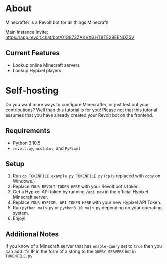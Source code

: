 # About
Minecrafter is a Revolt bot for all things Minecraft!

Main Instance Invite: https://app.revolt.chat/bot/01G873ZAKVXGHT8TE28EENDZ5V

## Current Features
* Lookup online Minecraft servers
* Lookup Hypixel players



# Self-hosting
Do you want more ways to configure Minecrafter, or just test out your contributions? Well than this tutorial is for you! Please not that this tutorial assumes that you have already created your Revolt bot on the frontend.

## Requirements
* Python 3.10.5
* `revolt.py`, `mcstatus`, and `PyPixel`

## Setup
1. Run `cp TOKENFILE.example.py TOKENFILE.py` (`cp` is replaced with `copy` on Windows.)
2. Replace `YOUR REVOLT TOKEN HERE` with your Revolt bot's token.
3. Get a Hypixel API token by running `/api new` in the official Hypixel Minecraft server.
4. Replace `YOUR HYPIXEL API TOKEN HERE` with your new Hypixel API Token.
5. Run `python main.py` or `python3.10 main.py` depending on your operating system.
6. Enjoy!

## Additional Notes
If you know of a Minecraft server that has `enable-query` set to `true` then you can add it's IP in the form of a string to the `QUERY_SERVERS` list in `TOKENFILE.py`

